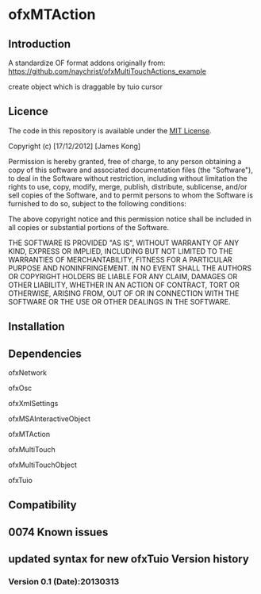 ofxMTAction
===========


Introduction
------------
A standardize OF format addons originally from:
https://github.com/naychrist/ofxMultiTouchActions_example

create object which is draggable by tuio cursor

Licence
-------
The code in this repository is available under the [MIT License](https://secure.wikimedia.org/wikipedia/en/wiki/Mit_license).

Copyright (c) [17/12/2012] [James Kong]

Permission is hereby granted, free of charge, to any person obtaining a copy of this software and associated documentation files (the "Software"), to deal in the Software without restriction, including without limitation the rights to use, copy, modify, merge, publish, distribute, sublicense, and/or sell copies of the Software, and to permit persons to whom the Software is furnished to do so, subject to the following conditions:

The above copyright notice and this permission notice shall be included in all copies or substantial portions of the Software.

THE SOFTWARE IS PROVIDED "AS IS", WITHOUT WARRANTY OF ANY KIND, EXPRESS OR IMPLIED, INCLUDING BUT NOT LIMITED TO THE WARRANTIES OF MERCHANTABILITY, FITNESS FOR A PARTICULAR PURPOSE AND NONINFRINGEMENT. IN NO EVENT SHALL THE AUTHORS OR COPYRIGHT HOLDERS BE LIABLE FOR ANY CLAIM, DAMAGES OR OTHER LIABILITY, WHETHER IN AN ACTION OF CONTRACT, TORT OR OTHERWISE, ARISING FROM, OUT OF OR IN CONNECTION WITH THE SOFTWARE OR THE USE OR OTHER DEALINGS IN THE SOFTWARE.

Installation
------------


Dependencies
------------
ofxNetwork

ofxOsc

ofxXmlSettings

ofxMSAInteractiveObject

ofxMTAction

ofxMultiTouch

ofxMultiTouchObject

ofxTuio


Compatibility
------------
0074
Known issues
------------
updated syntax for new ofxTuio
Version history
------------

### Version 0.1 (Date):20130313
